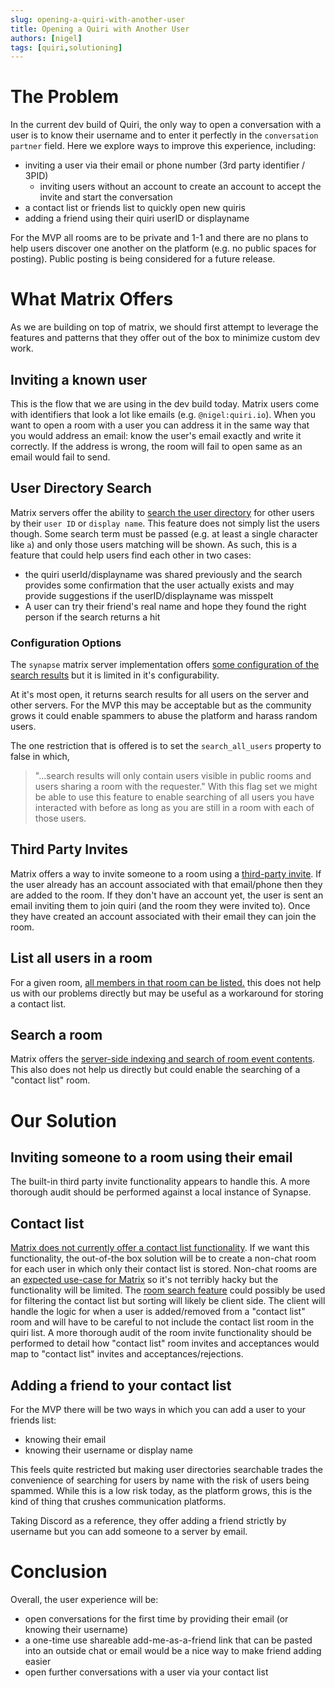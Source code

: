 ```yaml
---
slug: opening-a-quiri-with-another-user
title: Opening a Quiri with Another User
authors: [nigel]
tags: [quiri,solutioning]
---
```


# The Problem
In the current dev build of Quiri, the only way to open a conversation with a user is to know their username and to enter it perfectly in the `conversation partner` field. Here we explore ways to improve this experience, including:
- inviting a user via their email or phone number (3rd party identifier / 3PID)
    - inviting users without an account to create an account to accept the invite and start the conversation
- a contact list or friends list to quickly open new quiris
- adding a friend using their quiri userID or displayname

For the MVP all rooms are to be private and 1-1 and there are no plans to help users discover one another on the platform (e.g. no public spaces for posting). Public posting is being considered for a future release.



# What Matrix Offers
As we are building on top of matrix, we should first attempt to leverage the features and patterns that they offer out of the box to minimize custom dev work.

## Inviting a known user
This is the flow that we are using in the dev build today. Matrix users come with identifiers that look a lot like emails (e.g. `@nigel:quiri.io`). When you want to open a room with a user you can address it in the same way that you would address an email: know the user's email exactly and write it correctly. If the address is wrong, the room will fail to open same as an email would fail to send.

## User Directory Search
Matrix servers offer the ability to [search the user directory](https://spec.matrix.org/v1.11/client-server-api/#user-directory) for other users by their `user ID` or `display name`. This feature does not simply list the users though. Some search term must be passed (e.g. at least a single character like `a`) and only those users matching will be shown. As such, this is a feature that could help users find each other in two cases:
- the quiri userId/displayname was shared previously and the search provides some confirmation that the user actually exists and may provide suggestions if the userID/displayname was misspelt
- A user can try their friend's real name and hope they found the right person if the search returns a hit

### Configuration Options
The `synapse` matrix server implementation offers [some configuration of the search results](https://element-hq.github.io/synapse/latest/usage/configuration/config_documentation.html#user_directory) but it is limited in it's configurability.

At it's most open, it returns search results for all users on the server and other servers. For the MVP this may be acceptable but as the community grows it could enable spammers to abuse the platform and harass random users.

The one restriction that is offered is to set the `search_all_users` property to false in which,
> "...search results will only contain users visible in public rooms and users sharing a room with the requester."
With this flag set we might be able to use this feature to enable searching of all users you have interacted with before as long as you are still in a room with each of those users.

## Third Party Invites
Matrix offers a way to invite someone to a room using a [third-party invite](https://spec.matrix.org/v1.12/client-server-api/#third-party-invites). If the user already has an account associated with that email/phone then they are added to the room. If they don't have an account yet, the user is sent an email inviting them to join quiri (and the room they were invited to). Once they have created an account associated with their email they can join the room.

## List all users in a room
For a given room, [all members in that room can be listed.](https://playground.matrix.org/#get-/_matrix/client/v3/rooms/-roomId-/members) this does not help us with our problems directly but may be useful as a workaround for storing a contact list.

## Search a room
Matrix offers the [server-side indexing and search of room event contents](https://playground.matrix.org/#post-/_matrix/client/v3/search). This also does not help us directly but could enable the searching of a "contact list" room.



# Our Solution

## Inviting someone to a room using their email
The built-in third party invite functionality appears to handle this. A more thorough audit should be performed against a local instance of Synapse.

## Contact list
[Matrix does not currently offer a contact list functionality](https://github.com/matrix-org/matrix-spec/issues/111). If we want this functionality, the out-of-the box solution will be to create a non-chat room for each user in which only their contact list is stored. Non-chat rooms are an [expected use-case for Matrix](https://spec.matrix.org/v1.12/client-server-api/#types) so it's not terribly hacky but the functionality will be limited. The [room search feature](https://playground.matrix.org/#post-/_matrix/client/v3/search) could possibly be used for filtering the contact list but sorting will likely be client side. The client will handle the logic for when a user is added/removed from a "contact list" room and will have to be careful to not include the contact list room in the quiri list. A more thorough audit of the room invite functionality should be performed to detail how "contact list" room invites and acceptances would map to "contact list" invites and acceptances/rejections.

## Adding a friend to your contact list
For the MVP there will be two ways in which you can add a user to your friends list:
- knowing their email
- knowing their username or display name

This feels quite restricted but making user directories searchable trades the convenience of searching for users by name with the risk of users being spammed. While this is a low risk today, as the platform grows, this is the kind of thing that crushes communication platforms.

Taking Discord as a reference, they offer adding a friend strictly by username but you can add someone to a server by email.

# Conclusion
Overall, the user experience will be:
- open conversations for the first time by providing their email (or knowing their username)
- a one-time use shareable add-me-as-a-friend link that can be pasted into an outside chat or email would be a nice way to make friend adding easier
- open further conversations with a user via your contact list